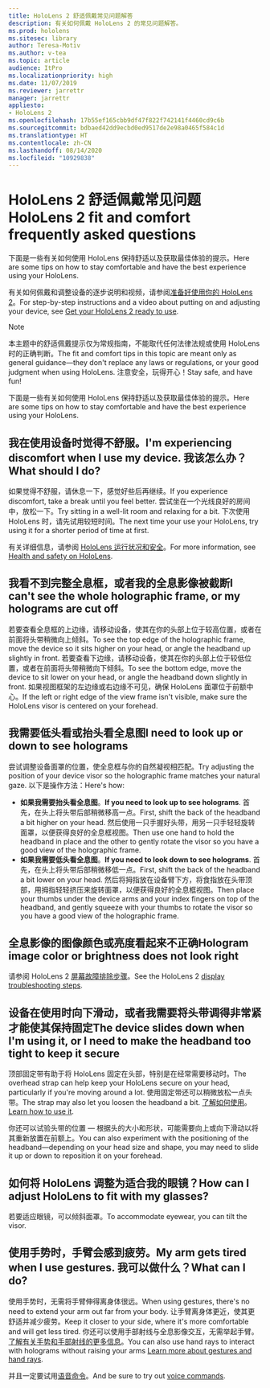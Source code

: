 ```yaml
---
title: HoloLens 2 舒适佩戴常见问题解答
description: 有关如何佩戴 HoloLens 2 的常见问题解答。
ms.prod: hololens
ms.sitesec: library
author: Teresa-Motiv
ms.author: v-tea
ms.topic: article
audience: ItPro
ms.localizationpriority: high
ms.date: 11/07/2019
ms.reviewer: jarrettr
manager: jarrettr
appliesto:
- HoloLens 2
ms.openlocfilehash: 17b55ef165cbb9df47f822f742141f4460cd9c6b
ms.sourcegitcommit: bdbaed42dd9ecbd0ed9517de2e98a0465f584c1d
ms.translationtype: HT
ms.contentlocale: zh-CN
ms.lasthandoff: 08/14/2020
ms.locfileid: "10929838"
---
```

# <span data-ttu-id="252d6-103">HoloLens 2 舒适佩戴常见问题</span><span class="sxs-lookup"><span data-stu-id="252d6-103">HoloLens 2 fit and comfort frequently asked questions</span></span>

<span data-ttu-id="252d6-104">下面是一些有关如何使用 HoloLens 保持舒适以及获取最佳体验的提示。</span><span class="sxs-lookup"><span data-stu-id="252d6-104">Here are some tips on how to stay comfortable and have the best experience using your HoloLens.</span></span>

<span data-ttu-id="252d6-105">有关如何佩戴和调整设备的逐步说明和视频，请参阅[准备好使用你的 HoloLens 2](hololens2-setup.md)。</span><span class="sxs-lookup"><span data-stu-id="252d6-105">For step-by-step instructions and a video about putting on and adjusting your device, see [Get your HoloLens 2 ready to use](hololens2-setup.md).</span></span>

> [!NOTE]
> <span data-ttu-id="252d6-106">本主题中的舒适佩戴提示仅为常规指南，不能取代任何法律法规或使用 HoloLens 时的正确判断。</span><span class="sxs-lookup"><span data-stu-id="252d6-106">The fit and comfort tips in this topic are meant only as general guidance&mdash;they don't replace any laws or regulations, or your good judgment when using HoloLens.</span></span> <span data-ttu-id="252d6-107">注意安全，玩得开心！</span><span class="sxs-lookup"><span data-stu-id="252d6-107">Stay safe, and have fun!</span></span>

<span data-ttu-id="252d6-108">下面是一些有关如何使用 HoloLens 保持舒适以及获取最佳体验的提示。</span><span class="sxs-lookup"><span data-stu-id="252d6-108">Here are some tips on how to stay comfortable and have the best experience using your HoloLens.</span></span>

## <span data-ttu-id="252d6-109">我在使用设备时觉得不舒服。</span><span class="sxs-lookup"><span data-stu-id="252d6-109">I'm experiencing discomfort when I use my device.</span></span> <span data-ttu-id="252d6-110">我该怎么办？</span><span class="sxs-lookup"><span data-stu-id="252d6-110">What should I do?</span></span>

<span data-ttu-id="252d6-111">如果觉得不舒服，请休息一下，感觉好些后再继续。</span><span class="sxs-lookup"><span data-stu-id="252d6-111">If you experience discomfort, take a break until you feel better.</span></span> <span data-ttu-id="252d6-112">尝试坐在一个光线良好的房间中，放松一下。</span><span class="sxs-lookup"><span data-stu-id="252d6-112">Try sitting in a well-lit room and relaxing for a bit.</span></span> <span data-ttu-id="252d6-113">下次使用 HoloLens 时，请先试用较短时间。</span><span class="sxs-lookup"><span data-stu-id="252d6-113">The next time your use your HoloLens, try using it for a shorter period of time at first.</span></span>

<span data-ttu-id="252d6-114">有关详细信息，请参阅 [HoloLens 运行状况和安全](https://go.microsoft.com/fwlink/p/?LinkId=746661)。</span><span class="sxs-lookup"><span data-stu-id="252d6-114">For more information, see [Health and safety on HoloLens](https://go.microsoft.com/fwlink/p/?LinkId=746661).</span></span>

## <span data-ttu-id="252d6-115">我看不到完整全息框，或者我的全息影像被截断</span><span class="sxs-lookup"><span data-stu-id="252d6-115">I can't see the whole holographic frame, or my holograms are cut off</span></span>

<span data-ttu-id="252d6-116">若要查看全息框的上边缘，请移动设备，使其在你的头部上位于较高位置，或者在前面将头带稍微向上倾斜。</span><span class="sxs-lookup"><span data-stu-id="252d6-116">To see the top edge of the holographic frame, move the device so it sits higher on your head, or angle the headband up slightly in front.</span></span> <span data-ttu-id="252d6-117">若要查看下边缘，请移动设备，使其在你的头部上位于较低位置，或者在前面将头带稍微向下倾斜。</span><span class="sxs-lookup"><span data-stu-id="252d6-117">To see the bottom edge, move the device to sit lower on your head, or angle the headband down slightly in front.</span></span> <span data-ttu-id="252d6-118">如果视图框架的左边缘或右边缘不可见，确保 HoloLens 面罩位于前额中心。</span><span class="sxs-lookup"><span data-stu-id="252d6-118">If the left or right edge of the view frame isn't visible, make sure the HoloLens visor is centered on your forehead.</span></span>

## <span data-ttu-id="252d6-119">我需要低头看或抬头看全息图</span><span class="sxs-lookup"><span data-stu-id="252d6-119">I need to look up or down to see holograms</span></span>

<span data-ttu-id="252d6-120">尝试调整设备面罩的位置，使全息框与你的自然凝视相匹配。</span><span class="sxs-lookup"><span data-stu-id="252d6-120">Try adjusting the position of your device visor so the holographic frame matches your natural gaze.</span></span> <span data-ttu-id="252d6-121">以下是操作方法：</span><span class="sxs-lookup"><span data-stu-id="252d6-121">Here's how:</span></span>

- <span data-ttu-id="252d6-122">**如果我需要抬头看全息图**。</span><span class="sxs-lookup"><span data-stu-id="252d6-122">**If you need to look up to see holograms**.</span></span> <span data-ttu-id="252d6-123">首先，在头上将头带后部稍微移高一点。</span><span class="sxs-lookup"><span data-stu-id="252d6-123">First, shift the back of the headband a bit higher on your head.</span></span> <span data-ttu-id="252d6-124">然后使用一只手握好头带，用另一只手轻轻旋转面罩，以便获得良好的全息框视图。</span><span class="sxs-lookup"><span data-stu-id="252d6-124">Then use one hand to hold the headband in place and the other to gently rotate the visor so you have a good view of the holographic frame.</span></span>
- <span data-ttu-id="252d6-125">**如果我需要低头看全息图**。</span><span class="sxs-lookup"><span data-stu-id="252d6-125">**If you need to look down to see holograms**.</span></span> <span data-ttu-id="252d6-126">首先，在头上将头带后部稍微移低一点。</span><span class="sxs-lookup"><span data-stu-id="252d6-126">First, shift the back of the headband a bit lower on your head.</span></span> <span data-ttu-id="252d6-127">然后将拇指放在设备臂下方，将食指放在头带顶部，用拇指轻轻挤压来旋转面罩，以便获得良好的全息框视图。</span><span class="sxs-lookup"><span data-stu-id="252d6-127">Then place your thumbs under the device arms and your index fingers on top of the headband, and gently squeeze with your thumbs to rotate the visor so you have a good view of the holographic frame.</span></span>

## <span data-ttu-id="252d6-128">全息影像的图像颜色或亮度看起来不正确</span><span class="sxs-lookup"><span data-stu-id="252d6-128">Hologram image color or brightness does not look right</span></span>

<span data-ttu-id="252d6-129">请参阅 HoloLens 2 [屏幕故障排除步骤](hololens2-display.md)。</span><span class="sxs-lookup"><span data-stu-id="252d6-129">See the HoloLens 2 [display troubleshooting steps](hololens2-display.md).</span></span>

## <span data-ttu-id="252d6-130">设备在使用时向下滑动，或者我需要将头带调得非常紧才能使其保持固定</span><span class="sxs-lookup"><span data-stu-id="252d6-130">The device slides down when I'm using it, or I need to make the headband too tight to keep it secure</span></span>

<span data-ttu-id="252d6-131">顶部固定带有助于将 HoloLens 固定在头部，特别是在经常需要移动时。</span><span class="sxs-lookup"><span data-stu-id="252d6-131">The overhead strap can help keep your HoloLens secure on your head, particularly if you're moving around a lot.</span></span> <span data-ttu-id="252d6-132">使用固定带还可以稍微放松一点头带。</span><span class="sxs-lookup"><span data-stu-id="252d6-132">The strap may also let you loosen the headband a bit.</span></span> <span data-ttu-id="252d6-133">[了解如何使用](hololens2-setup.md#adjust-fit)。</span><span class="sxs-lookup"><span data-stu-id="252d6-133">[Learn how to use it](hololens2-setup.md#adjust-fit).</span></span>

<span data-ttu-id="252d6-134">你还可以试验头带的位置 &mdash; 根据头的大小和形状，可能需要向上或向下滑动以将其重新放置在前额上。</span><span class="sxs-lookup"><span data-stu-id="252d6-134">You can also experiment with the positioning of the headband&mdash;depending on your head size and shape, you may need to slide it up or down to reposition it on your forehead.</span></span>

## <span data-ttu-id="252d6-135">如何将 HoloLens 调整为适合我的眼镜？</span><span class="sxs-lookup"><span data-stu-id="252d6-135">How can I adjust HoloLens to fit with my glasses?</span></span>

<span data-ttu-id="252d6-136">若要适应眼镜，可以倾斜面罩。</span><span class="sxs-lookup"><span data-stu-id="252d6-136">To accommodate eyewear, you can tilt the visor.</span></span>

## <span data-ttu-id="252d6-137">使用手势时，手臂会感到疲劳。</span><span class="sxs-lookup"><span data-stu-id="252d6-137">My arm gets tired when I use gestures.</span></span> <span data-ttu-id="252d6-138">我可以做什么？</span><span class="sxs-lookup"><span data-stu-id="252d6-138">What can I do?</span></span>

<span data-ttu-id="252d6-139">使用手势时，无需将手臂伸得离身体很远。</span><span class="sxs-lookup"><span data-stu-id="252d6-139">When using gestures, there's no need to extend your arm out far from your body.</span></span> <span data-ttu-id="252d6-140">让手臂离身体更近，使其更舒适并减少疲劳。</span><span class="sxs-lookup"><span data-stu-id="252d6-140">Keep it closer to your side, where it's more comfortable and will get less tired.</span></span> <span data-ttu-id="252d6-141">你还可以使用手部射线与全息影像交互，无需举起手臂。[了解有关手势和手部射线的更多信息](hololens2-basic-usage.md#the-hand-tracking-frame)。</span><span class="sxs-lookup"><span data-stu-id="252d6-141">You can also use hand rays to interact with holograms without raising your arms [Learn more about gestures and hand rays](hololens2-basic-usage.md#the-hand-tracking-frame).</span></span>

<span data-ttu-id="252d6-142">并且一定要试用[语音命令](hololens-cortana.md)。</span><span class="sxs-lookup"><span data-stu-id="252d6-142">And be sure to try out [voice commands](hololens-cortana.md).</span></span>
